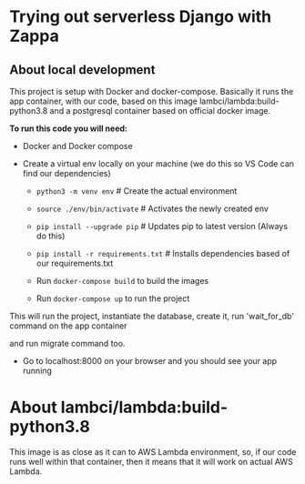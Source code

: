 
# Trying out serverless Django with Zappa

  
  
  

## About local development

  

This project is setup with Docker and docker-compose. Basically it runs the app container, with our code, based on this image lambci/lambda:build-python3.8 and a postgresql container based on official docker image.

  
  

**To run this code you will need:**

  

- Docker and Docker compose

- Create a virtual env locally on your machine (we do this so VS Code can find our dependencies)

	- `python3 -m venv env` # Create the actual environment

	- `source ./env/bin/activate` # Activates the newly created env

	- `pip install --upgrade pip` # Updates pip to latest version (Always do this)

	- `pip install -r requirements.txt` # Installs dependencies based of our requirements.txt

	- Run `docker-compose build` to build the images

	- Run `docker-compose up` to run the project

This will run the project, instantiate the database, create it, run 'wait_for_db' command on the app container

and run migrate command too.

- Go to localhost:8000 on your browser and you should see your app running

  
  

# About lambci/lambda:build-python3.8

  

This image is as close as it can to AWS Lambda environment, so, if our code runs well within that container, then it means that it will work on actual AWS Lambda.
